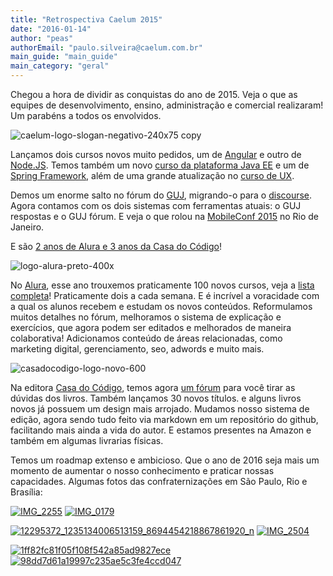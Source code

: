 ```yaml
---
title: "Retrospectiva Caelum 2015"
date: "2016-01-14"
author: "peas"
authorEmail: "paulo.silveira@caelum.com.br"
main_guide: "main_guide"
main_category: "geral"
---
```


Chegou a hora de dividir as conquistas do ano de 2015. Veja o que as equipes de desenvolvimento, ensino, administração e comercial realizaram! Um parabéns a todos os envolvidos.

![caelum-logo-slogan-negativo-240x75 copy](https://blog.caelum.com.br/wp-content/uploads/2014/03/caelum-logo-slogan-negativo-240x75-copy.png)

Lançamos dois cursos novos muito pedidos, um de [Angular](https://www.caelum.com.br/curso-angularjs/) e outro de [Node.JS](https://www.caelum.com.br/curso-nodejs-express/). Temos também um novo [curso da plataforma Java EE](https://www.caelum.com.br/curso-plataforma-java-ee/) e um de [Spring Framework](https://www.caelum.com.br/curso-spring-framework/), além de uma grande atualização no [curso de UX](https://www.caelum.com.br/curso-ux-usabilidade-web/).

Demos um enorme salto no fórum do [GUJ](http://www.guj.com.br), migrando-o para o [discourse](http://discourse.org). Agora contamos com os dois sistemas com ferramentas atuais: o GUJ respostas e o GUJ fórum. E veja o que rolou na [MobileConf 2015](https://blog.caelum.com.br/como-foi-a-mobile-conf-2015/) no Rio de Janeiro.

E são [2 anos de Alura e 3 anos da Casa do Código](https://blog.caelum.com.br/3-anos-de-casa-do-codigo-e-2-anos-de-alura/)!

![logo-alura-preto-400x](https://blog.caelum.com.br/wp-content/uploads/2015/01/logo-alura-preto-400x-e1420217088410.png)

No [Alura](http://www.alura.com.br), esse ano trouxemos praticamente 100 novos cursos, veja a [lista completa](https://www.alura.com.br/todos-cursos)! Praticamente dois a cada semana. E é incrível a voracidade com a qual os alunos recebem e estudam os novos conteúdos. Reformulamos muitos detalhes no fórum, melhoramos o sistema de explicação e exercícios, que agora podem ser editados e melhorados de maneira colaborativa! Adicionamos conteúdo de áreas relacionadas, como marketing digital, gerenciamento, seo, adwords e muito mais.

![casadocodigo-logo-novo-600](https://blog.caelum.com.br/wp-content/uploads/2015/01/cdc-logo-novo-600-e1420217148403.png)

Na editora [Casa do Código](http://www.casadocodigo.com.br), temos agora [um fórum](http://forum.casadocodigo.com.br) para você tirar as dúvidas dos livros. Também lançamos 30 novos títulos. e alguns livros novos já possuem um design mais arrojado. Mudamos nosso sistema de edição, agora sendo tudo feito via markdown em um repositório do github, facilitando mais ainda a vida do autor. E estamos presentes na Amazon e também em algumas livrarias físicas.

Temos um roadmap extenso e ambicioso. Que o ano de 2016 seja mais um momento de aumentar o nosso conhecimento e praticar nossas capacidades. Algumas fotos das confraternizações em São Paulo, Rio e Brasília:

[![IMG_2255](https://blog.caelum.com.br/wp-content/uploads/2016/01/IMG_2255-300x225.jpg)](https://blog.caelum.com.br/wp-content/uploads/2016/01/IMG_2255.jpg) [![IMG_0179](https://blog.caelum.com.br/wp-content/uploads/2016/01/IMG_0179-300x224.jpg)](https://blog.caelum.com.br/wp-content/uploads/2016/01/IMG_0179.jpg)

[![12295372_1235134006513159_8694454218867861920_n](https://blog.caelum.com.br/wp-content/uploads/2016/01/12295372_1235134006513159_8694454218867861920_n-300x225.jpg)](https://blog.caelum.com.br/wp-content/uploads/2016/01/12295372_1235134006513159_8694454218867861920_n.jpg) [![IMG_2504](https://blog.caelum.com.br/wp-content/uploads/2016/01/IMG_2504-300x199.jpg)](https://blog.caelum.com.br/wp-content/uploads/2016/01/IMG_2504.jpg)

[![1ff82fc81f05f108f542a85ad9827ece](https://blog.caelum.com.br/wp-content/uploads/2016/01/1ff82fc81f05f108f542a85ad9827ece-300x216.jpg)](https://blog.caelum.com.br/wp-content/uploads/2016/01/1ff82fc81f05f108f542a85ad9827ece.jpg) [![98dd7d61a19997c235ae5c3fe4ccd047](https://blog.caelum.com.br/wp-content/uploads/2016/01/98dd7d61a19997c235ae5c3fe4ccd047-300x225.jpg)](https://blog.caelum.com.br/wp-content/uploads/2016/01/98dd7d61a19997c235ae5c3fe4ccd047.jpg)
